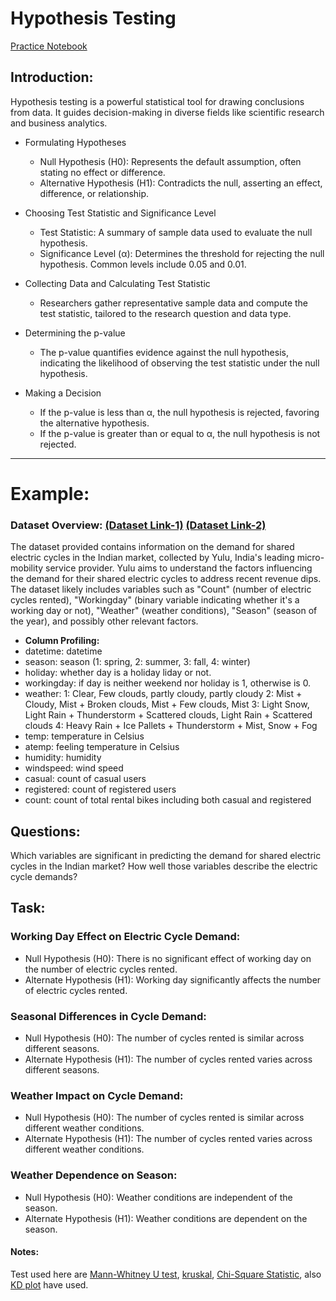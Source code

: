 # Hypothesis Testing
[Practice Notebook](https://github.com/DataByteSun/Revision/blob/6e1ce27df1ecf463ddadac9c23f5a3373620c48d/Descriptive%20statistics/Notebooks/Hypothesis%20Testing.ipynb)
## Introduction:
Hypothesis testing is a powerful statistical tool for drawing conclusions from data. It guides decision-making in diverse fields like scientific research and business analytics.

- Formulating Hypotheses
  - Null Hypothesis (H0): Represents the default assumption, often stating no effect or difference.
  - Alternative Hypothesis (H1): Contradicts the null, asserting an effect, difference, or relationship.

- Choosing Test Statistic and Significance Level
  - Test Statistic: A summary of sample data used to evaluate the null hypothesis.
  - Significance Level (α): Determines the threshold for rejecting the null hypothesis. Common levels include 0.05 and 0.01.

- Collecting Data and Calculating Test Statistic
  - Researchers gather representative sample data and compute the test statistic, tailored to the research question and data type.

- Determining the p-value
  - The p-value quantifies evidence against the null hypothesis, indicating the likelihood of observing the test statistic under the null hypothesis.

- Making a Decision
  - If the p-value is less than α, the null hypothesis is rejected, favoring the alternative hypothesis.
  - If the p-value is greater than or equal to α, the null hypothesis is not rejected.
----------------------------
# Example:
### Dataset Overview: [(Dataset Link-1)](https://github.com/DataByteSun/Revision/blob/13ed0560c86cf57ca7a396aa7e0b0e7908595171/pra_datasets/yulu_bike_sharing_dataset.csv) [(Dataset Link-2)](https://www.kaggle.com/datasets/ranitsarkar01/yulu-bike-sharing-data)
The dataset provided contains information on the demand for shared electric cycles in the Indian market, collected by Yulu, India's leading micro-mobility service provider. Yulu aims to understand the factors influencing the demand for their shared electric cycles to address recent revenue dips. The dataset likely includes variables such as "Count" (number of electric cycles rented), "Workingday" (binary variable indicating whether it's a working day or not), "Weather" (weather conditions), "Season" (season of the year), and possibly other relevant factors.
- **Column Profiling:**
- datetime: datetime
- season: season (1: spring, 2: summer, 3: fall, 4: winter)
- holiday: whether day is a holiday liday or not.
- workingday: if day is neither weekend nor holiday is 1, otherwise is 0.
- weather: 1: Clear, Few clouds, partly cloudy, partly cloudy 2: Mist + Cloudy, Mist + Broken clouds, Mist + Few clouds, Mist 3: Light Snow, Light Rain + Thunderstorm + Scattered clouds, Light Rain + Scattered clouds 4: Heavy Rain + Ice Pallets + Thunderstorm + Mist, Snow + Fog
- temp: temperature in Celsius
- atemp: feeling temperature in Celsius
- humidity: humidity
- windspeed: wind speed
- casual: count of casual users
- registered: count of registered users
- count: count of total rental bikes including both casual and registered

## Questions: 
  Which variables are significant in predicting the demand for shared electric cycles in the Indian market?
  How well those variables describe the electric cycle demands?
##
## Task: 
### Working Day Effect on Electric Cycle Demand:
- Null Hypothesis (H0): There is no significant effect of working day on the number of electric cycles rented.
- Alternate Hypothesis (H1): Working day significantly affects the number of electric cycles rented.

### Seasonal Differences in Cycle Demand:
- Null Hypothesis (H0): The number of cycles rented is similar across different seasons.
- Alternate Hypothesis (H1): The number of cycles rented varies across different seasons.
  
### Weather Impact on Cycle Demand:
- Null Hypothesis (H0): The number of cycles rented is similar across different weather conditions.
- Alternate Hypothesis (H1): The number of cycles rented varies across different weather conditions.

### Weather Dependence on Season:
- Null Hypothesis (H0): Weather conditions are independent of the season.
- Alternate Hypothesis (H1): Weather conditions are dependent on the season.

#### Notes:
Test used here are [Mann-Whitney U test](), [kruskal](), [Chi-Square Statistic](), also [KD plot]() have used. 
